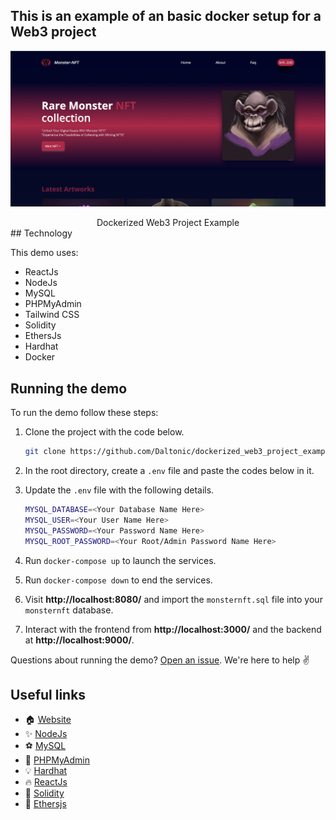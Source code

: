 ## This is an example of an basic docker setup for a Web3 project

![Monster-NFT](./screenshots/0.png)

<center><figcaption>Dockerized Web3 Project Example</figcaption></center>
## Technology

This demo uses:

- ReactJs
- NodeJs
- MySQL
- PHPMyAdmin
- Tailwind CSS
- Solidity
- EthersJs
- Hardhat
- Docker

## Running the demo

To run the demo follow these steps:

1. Clone the project with the code below.

   ```sh
   git clone https://github.com/Daltonic/dockerized_web3_project_example dockerized_web3_project
   ```

2. In the root directory, create a `.env` file and paste the codes below in it.
3. Update the `.env` file with the following details.
   ```sh
   MYSQL_DATABASE=<Your Database Name Here>
   MYSQL_USER=<Your User Name Here>
   MYSQL_PASSWORD=<Your Password Name Here>
   MYSQL_ROOT_PASSWORD=<Your Root/Admin Password Name Here>
   ```
4. Run `docker-compose up` to launch the services.

5. Run `docker-compose down` to end the services.

6. Visit **http://localhost:8080/** and import the `monsternft.sql` file into your `monsternft` database.
   <br/>
7. Interact with the frontend from **http://localhost:3000/** and the backend at **http://localhost:9000/**.

Questions about running the demo? [Open an issue](https://github.com/Daltonic/dockerized_web3_project_example/issues). We're here to help ✌️

## Useful links

- 🏠 [Website](https://daltonic.github.io/)
- ✨ [NodeJs](https://hub.docker.com/_/node)
- ⚽ [MySQL](https://hub.docker.com/_/mysql/)
- 🚀 [PHPMyAdmin](https://hub.docker.com/_/phpmyadmin/)
- 💡 [Hardhat](https://hardhat.org/)
- 🔥 [ReactJs](https://reactjs.org/)
- 🐻 [Solidity](https://soliditylang.org/)
- 👀 [Ethersjs](https://docs.ethers.io/v5/)